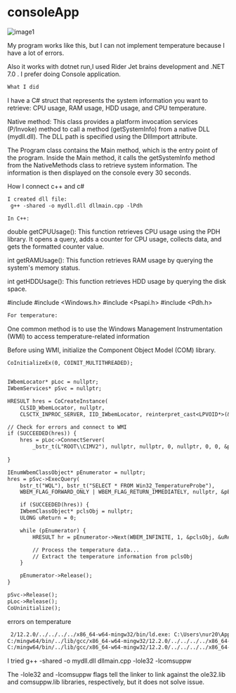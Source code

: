 # consoleApp
![image1](https://github.com/senasengul8/consoleApp/assets/44581008/0b715c63-8d0f-4fb4-bf80-a468170398ae)


My program works like this, but I can not implement temperature because I have a lot of errors.

Also it works with dotnet run,I used Rider Jet brains development and .NET 7.0 . I prefer doing Console application.

```diff
What I did 
```


I have a C# struct that represents the system information you want to retrieve: CPU usage, RAM usage, HDD usage, and CPU temperature.


Native method: This class provides a platform invocation services (P/Invoke) method to call a method (getSystemInfo) from a native DLL (mydll.dll). The DLL path is specified using the DllImport attribute.

The Program class contains the Main method, which is the entry point of the program. Inside the Main method, it calls the getSystemInfo method from the NativeMethods class to retrieve system information. The information is then displayed on the console every 30 seconds.

How I connect c++ and c#
```diff
I created dll file:
 g++ -shared -o mydll.dll dllmain.cpp -lPdh  
```
```diff
In C++:
```
double getCPUUsage(): This function retrieves CPU usage using the PDH library. It opens a query, adds a counter for CPU usage, collects data, and gets the formatted counter value.


int getRAMUsage(): This function retrieves RAM usage by querying the system's memory status.


int getHDDUsage(): This function retrieves HDD usage by querying the disk space.

#include <iostream>
#include <Windows.h>
#include <Psapi.h>
#include <Pdh.h>
```diff
For temperature:
```
One common method is to use the Windows Management Instrumentation (WMI) to access temperature-related information

Before using WMI, initialize the Component Object Model (COM) library.
```diff
CoInitializeEx(0, COINIT_MULTITHREADED);


IWbemLocator* pLoc = nullptr;
IWbemServices* pSvc = nullptr;

HRESULT hres = CoCreateInstance(
    CLSID_WbemLocator, nullptr,
    CLSCTX_INPROC_SERVER, IID_IWbemLocator, reinterpret_cast<LPVOID*>(&pLoc));

// Check for errors and connect to WMI
if (SUCCEEDED(hres)) {
    hres = pLoc->ConnectServer(
        _bstr_t(L"ROOT\\CIMV2"), nullptr, nullptr, 0, nullptr, 0, 0, &pSvc);
   
}

IEnumWbemClassObject* pEnumerator = nullptr;
hres = pSvc->ExecQuery(
    bstr_t("WQL"), bstr_t("SELECT * FROM Win32_TemperatureProbe"),
    WBEM_FLAG_FORWARD_ONLY | WBEM_FLAG_RETURN_IMMEDIATELY, nullptr, &pEnumerator

    if (SUCCEEDED(hres)) {
    IWbemClassObject* pclsObj = nullptr;
    ULONG uReturn = 0;

    while (pEnumerator) {
        HRESULT hr = pEnumerator->Next(WBEM_INFINITE, 1, &pclsObj, &uReturn);

        // Process the temperature data...
        // Extract the temperature information from pclsObj
    }

    pEnumerator->Release();
}

pSvc->Release();
pLoc->Release();
CoUninitialize();

```
errors on temperature
```diff
 2/12.2.0/../../../../x86_64-w64-mingw32/bin/ld.exe: C:\Users\nur20\AppData\Local\Temp\ccsE0HUx.o:dllmain.cpp:(.text+0x55e): undefined reference to `__imp_CoUninitialize'
C:/mingw64/bin/../lib/gcc/x86_64-w64-mingw32/12.2.0/../../../../x86_64-w64-mingw32/bin/ld.exe: C:\Users\nur20\AppData\Local\Temp\ccsE0HUx.o:dllmain.cpp:(.text+0x5d3): undefined reference to `__imp_CoUninitialize'
C:/mingw64/bin/../lib/gcc/x86_64-w64-mingw32/12.2.0/../../../../x86_64-w64-mingw32/bin/ld.exe: C:\Users\nur20\AppData\Local\Temp\ccsE0HUx.o:dllmain.cpp:(.text$_ZN7_bstr_t6Data_tC1EPKc[_ZN7_bstr_t6Data_tC1EPKc]+0x2f): undefined reference to `_com_util::ConvertStringToBSTR(char const*)'
```

I tried 
g++ -shared -o mydll.dll dllmain.cpp -lole32 -lcomsuppw

The -lole32 and -lcomsuppw flags tell the linker to link against the ole32.lib and comsuppw.lib libraries, respectively, but it does not solve issue.





